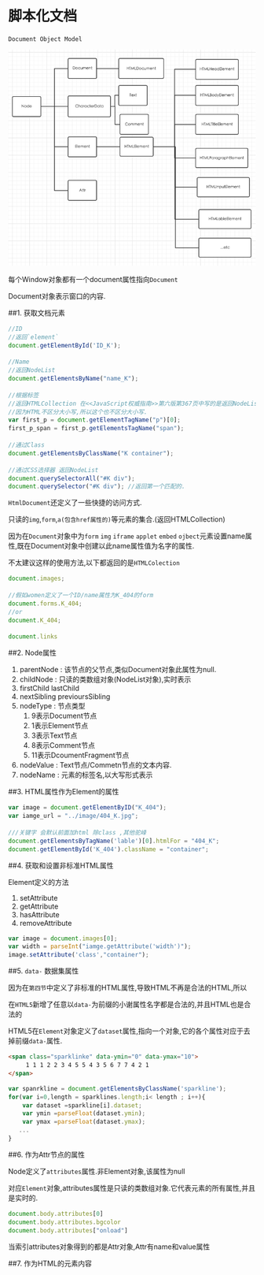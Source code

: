 # 脚本化文档

`Document Object Model`

![文档节点的部分层次结构](QQ20151230-0.png)


每个Window对象都有一个document属性指向`Document`

Document对象表示窗口的内容.

##1. 获取文档元素
```javascript
//ID
//返回`element`
document.getElementById('ID_K');

//Name
//返回NodeList
document.getElementsByName("name_K");

//根据标签 
//返回HTMLCollection 在<<JavaScript权威指南>>第六版第367页中写的是返回NodeList,但是查了官网API是返回HTMLCollection的.
//因为HTML不区分大小写,所以这个也不区分大小写.
var first_p = document.getElementTagName("p")[0];
first_p_span = first_p.getElementsTagName("span");

//通过Class
document.getElementsByClassName("K container");

//通过CSS选择器 返回NodeList
document.querySelectorAll("#K div");
document.querySelector("#K div"); //返回第一个匹配的.

```

`HtmlDocument`还定义了一些快捷的访问方式.

只读的`img`,`form`,`a(包含href属性的)`等元素的集合.(返回HTMLCollection)

因为在`Document`对象中为`form` `img` `iframe` `applet` `embed` `ojbect`元素设置name属性,既在Document对象中创建以此name属性值为名字的属性.

不太建议这样的使用方法,以下都返回的是`HTMLColection`
```javascript
document.images;

//假如women定义了一个ID/name属性为K_404的form 
document.forms.K_404;
//or
document.K_404;

document.links
```

##2. Node属性

1. parentNode : 该节点的父节点,类似Document对象此属性为null.
2. childNode : 只读的类数组对象(NodeList对象),实时表示
3. firstChild lastChild
4. nextSibling previoursSibling
5. nodeType : 节点类型
    1. 9表示Document节点
    2. 1表示Element节点
    3. 3表示Text节点
    4. 8表示Comment节点
    5. 11表示DcoumentFragment节点
6. nodeValue : Text节点/Commetn节点的文本内容.
7. nodeName : 元素的标签名,以大写形式表示


##3. HTML属性作为Element的属性

```javascript
var image = document.getElementByID("K_404");
var iamge_url = "../image/404_K.jpg";

///关键字 会默认前面加html 除class ,其他驼峰
document.getElementsByTagName('lable')[0].htmlFor = "404_K";
document.getElementById('K_404').className = "container";
```

##4. 获取和设置非标准HTML属性

Element定义的方法

1. setAttribute
2. getAttribute
3. hasAttribute
4. removeAttribute

```javascript
var image = document.images[0];
var width = parseInt("iamge.getAttribute('width')");
image.setAttribute('class',"container");

```

##5. `data-` 数据集属性

因为在`第四节`中定义了非标准的HTML属性,导致HTML不再是合法的HTML,所以

在`HTML5`新增了任意以`data-`为前缀的小谢属性名字都是合法的,并且HTML也是合法的

HTML5在`Element`对象定义了`dataset`属性,指向一个对象,它的各个属性对应于去掉前缀`data-`属性.

```HTML
<span class="sparklinke" data-ymin="0" data-ymax="10">
     1 1 1 2 2 3 4 5 5 4 3 5 6 7 7 4 2 1
</span>     
```
```javascript
var spanrkline = document.getElementsByClassName('sparkline');
for(var i=0,length = sparklines.length;i< length ; i++){
    var dataset =sparkline[i].dataset;
    var ymin =parseFloat(dataset.ymin);
    var ymax =parseFloat(dataset.ymax);
   ...
}

```

##6. 作为Attr节点的属性

Node定义了`attributes`属性.非Element对象,该属性为null

对应`Element`对象,attributes属性是只读的类数组对象.它代表元素的所有属性,并且是实时的.

```javascript
document.body.attributes[0]
document.body.attributes.bgcolor
document.body.attributes["onload"]
```

当索引attributes对象得到的都是Attr对象,Attr有name和value属性

##7. 作为HTML的元素内容

